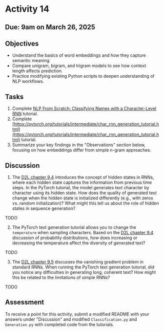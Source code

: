 # Activity 14
## Due: 9am on March 26, 2025

## Objectives
- Understand the basics of word embeddings and how they capture semantic meaning.
- Compare unigram, bigram, and trigram models to see how context length affects prediction.
- Practice modifying existing Python scripts to deepen understanding of NLP workflows.

## Tasks

1. Complete [NLP From Scratch: Classifying Names with a Character-Level RNN](https://pytorch.org/tutorials/intermediate/char_rnn_classification_tutorial.html) tutorial.
2. Complete [https://pytorch.org/tutorials/intermediate/char_rnn_generation_tutorial.html](https://pytorch.org/tutorials/intermediate/char_rnn_generation_tutorial.html) tutorial.
3. Summarize your key findings in the "Observations" section below, focusing on how embeddings differ from simple n-gram approaches.

## Discussion

1. The [D2L chapter 9.4](https://d2l.ai/chapter_recurrent-neural-networks/rnn.html) introduces the concept of hidden states in RNNs, where each hidden state captures the information from previous time steps. In the PyTorch tutorial, the model generates text character by character using its hidden state. How does the quality of generated text change when the hidden state is initialized differently (e.g., with zeros vs. random initialization)? What might this tell us about the role of hidden states in sequence generation?

TODO

2. The PyTorch text generation tutorial allows you to change the `temperature` when sampling characters. Based on the [D2L chapter 9.4](https://d2l.ai/chapter_recurrent-neural-networks/rnn.html) discussion of probability distributions, how does increasing or decreasing the temperature affect the diversity of generated text?

TODO

3. The [D2L chapter 9.5](https://d2l.ai/chapter_recurrent-neural-networks/rnn-scratch.html) discusses the vanishing gradient problem in standard RNNs. When running the PyTorch text generation tutorial, did you notice any difficulties in generating long, coherent text? How might this be related to the limitations of simple RNNs?

TODO

## Assessment

To receive a point for this activity, submit a modified README with your answers under "Discussion" and modified `Classification.py` and `Generation.py` with completed code from the tutorials.
